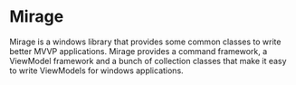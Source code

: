 
# Mirage
Mirage is a windows library that provides some common classes to write better MVVP applications. Mirage provides a command framework, a ViewModel framework and a bunch of collection classes that make it easy to write ViewModels for windows applications. 
